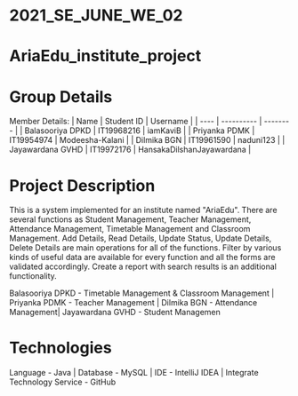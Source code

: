 # 2021_SE_JUNE_WE_02
# AriaEdu_institute_project

# Group Details
Member Details:
| Name | Student ID | Username |
| ---- | ---------- | -------- |
| Balasooriya DPKD | IT19968216 | iamKaviB |
| Priyanka PDMK | IT19954974 | Modeesha-Kalani |
| Dilmika BGN | IT19961590 | naduni123 |
| Jayawardana GVHD | IT19972176 | HansakaDilshanJayawardana | 

# Project Description
This is a system implemented for an institute named "AriaEdu". There are several functions as Student Management, Teacher Management, Attendance Management, Timetable Management and Classroom Management. Add Details, Read Details, Update Status, Update Details, Delete Details are main operations for all of the functions. Filter by various kinds of useful data are available for every function and all the forms are validated accordingly. Create a report with search results is an additional functionality. 

Balasooriya DPKD - Timetable Management & Classroom Management | Priyanka PDMK - Teacher Management | Dilmika BGN - Attendance Management| Jayawardana GVHD - Student Managemen

# Technologies
Language - Java | Database - MySQL | IDE - IntelliJ IDEA | Integrate Technology Service - GitHub
